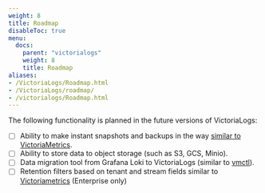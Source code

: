 ```yaml
---
weight: 8
title: Roadmap
disableToc: true
menu:
  docs:
    parent: "victorialogs"
    weight: 8
    title: Roadmap
aliases:
- /VictoriaLogs/Roadmap.html
- /VictoriaLogs/roadmap/
- /victorialogs/Roadmap.html
---
```


The following functionality is planned in the future versions of VictoriaLogs:

- [ ] Ability to make instant snapshots and backups in the way [similar to VictoriaMetrics](https://docs.victoriametrics.com/victoriametrics#how-to-work-with-snapshots).
- [ ] Ability to store data to object storage (such as S3, GCS, Minio).
- [ ] Data migration tool from Grafana Loki to VictoriaLogs (similar to [vmctl](https://docs.victoriametrics.com/victoriametrics/vmctl/)).
- [ ] Retention filters based on tenant and stream fields similar to [Victoriametrics](https://docs.victoriametrics.com/victoriametrics#retention-filters) (Enterprise only)
